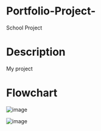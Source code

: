 # Portfolio-Project-
School Project 


# Description 
My project 


# Flowchart
![image](https://user-images.githubusercontent.com/92151619/205026774-63ca3766-cd13-403d-99e7-5c15c7db66d7.png)

![image](https://user-images.githubusercontent.com/92151619/205040033-3086121a-4d25-436b-8a79-4cbb51a76596.png)


